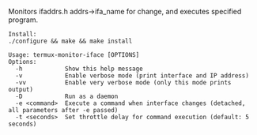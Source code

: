 Monitors ifaddrs.h addrs->ifa_name for change, and executes specified program.

```
Install: 
./configure && make && make install
```

```
Usage: termux-monitor-iface [OPTIONS]
Options:
  -h            Show this help message
  -v            Enable verbose mode (print interface and IP address)
  -vv           Enable very verbose mode (only this mode prints output)
  -D            Run as a daemon
  -e <command>  Execute a command when interface changes (detached, all parameters after -e passed)
  -t <seconds>  Set throttle delay for command execution (default: 5 seconds)
```
